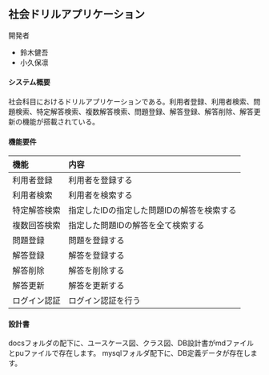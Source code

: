 ## 社会ドリルアプリケーション
開発者  
- 鈴木健吾
- 小久保凛

#### システム概要  
社会科目におけるドリルアプリケーションである。利用者登録、利用者検索、問題検索、特定解答検索、複数解答検索、問題登録、解答登録、解答削除、解答更新の機能が搭載されている。

#### 機能要件  
|機能|内容|
|:--|:--|
|利用者登録|利用者を登録する|
|利用者検索|利用者を検索する|
|特定解答検索|指定したIDの指定した問題IDの解答を検索する|
|複数回答検索|指定した問題IDの解答を全て検索する|
|問題登録|問題を登録する|
|解答登録|解答を登録する|
|解答削除|解答を削除する|
|解答更新|解答を更新する|
|ログイン認証|ログイン認証を行う|  

#### 設計書  
docsフォルダの配下に、ユースケース図、クラス図、DB設計書がmdファイルとpuファイルで存在します。
mysqlフォルダ配下に、DB定義データが存在します。
